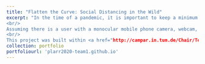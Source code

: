 ```yaml
---
title: "Flatten the Curve: Social Distancing in the Wild"
excerpt: "In the time of a pandemic, it is important to keep a minimum distance from others to prevent the spread of disease. However, it is not easy to measure this distance in real life. To help this issue, we aim to build a visual assistant to track the own distance from others on the street.
<br/>
Assuming there is a user with a monocular mobile phone camera, webcam, or video we detect humans, estimate their depths from RGB image and build a warning mechanism.
<br/>
This project was built within <a href="http://campar.in.tum.de/Chair/TeachingSS20PLARR">Perception and Learning in Robotics and Augmented Reality praktikum</a> offered at the Technical University of Munich (TUM) in summer semester 2020.<br/><img src='https://plarr2020-team1.github.io/sample.gif'>"
collection: portfolio
portfoliourl: 'plarr2020-team1.github.io'
---
```

